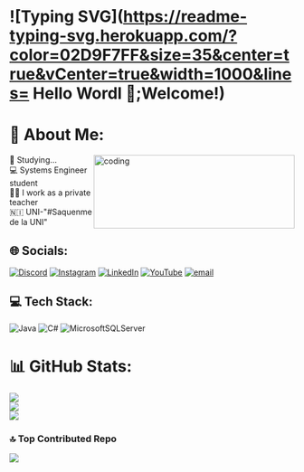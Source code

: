 # ![Typing SVG](https://readme-typing-svg.herokuapp.com/?color=02D9F7FF&size=35&center=true&vCenter=true&width=1000&lines= Hello Wordl 👋;Welcome!)

# 💫 About Me:
<img align = "right" alt="coding" width="355" height="130" src=https://i.pinimg.com/originals/16/69/e5/1669e57761ccc67fa5e31a09a54764d0.gif>

🌱 Studying...<br>💻 Systems Engineer student<br>👩‍🏫 I work as a private teacher <br>🇳🇮 UNI-"#Saquenme de la UNI" 

## 🌐 Socials:
[![Discord](https://img.shields.io/badge/Discord-%237289DA.svg?logo=discord&logoColor=white)](https://discord.gg/luisa_mttr) [![Instagram](https://img.shields.io/badge/Instagram-%23E4405F.svg?logo=Instagram&logoColor=white)](https://instagram.com/https://www.instagram.com/luisa.mttr/) [![LinkedIn](https://img.shields.io/badge/LinkedIn-%230077B5.svg?logo=linkedin&logoColor=white)](https://linkedin.com/in/www.linkedin.com/in/luisa-téllez-6b9602250) [![YouTube](https://img.shields.io/badge/YouTube-%23FF0000.svg?logo=YouTube&logoColor=white)](https://youtube.com/@https://www.youtube.com/channel/UCnJLQgttAxIw1B7G8t3dDPQ) [![email](https://img.shields.io/badge/Email-D14836?logo=gmail&logoColor=white)](mailto:luisa.tellez.pro@outlook.com) 


## 💻 Tech Stack:
![Java](https://img.shields.io/badge/java-%23ED8B00.svg?style=for-the-badge&logo=java&logoColor=white) ![C#](https://img.shields.io/badge/c%23-%23239120.svg?style=for-the-badge&logo=c-sharp&logoColor=white) ![MicrosoftSQLServer](https://img.shields.io/badge/Microsoft%20SQL%20Sever-CC2927?style=for-the-badge&logo=microsoft%20sql%20server&logoColor=white)

# 📊 GitHub Stats:
![](https://github-readme-stats.vercel.app/api?username=Louismttr&theme=one_dark_pro&hide_border=false&include_all_commits=true&count_private=true)<br/>
![](https://nirzak-streak-stats.vercel.app/?user=Louismttr&theme=one_dark_pro&hide_border=false)<br/>
![](https://github-readme-stats.vercel.app/api/top-langs/?username=Louismttr&theme=one_dark_pro&hide_border=false&include_all_commits=true&count_private=true&layout=compact)

### 🔝 Top Contributed Repo
![](https://github-contributor-stats.vercel.app/api?username=Louismttr&limit=5&theme=one_dark_pro&combine_all_yearly_contributions=true)


<!--
**Louismttr/Louismttr** is a ✨ _special_ ✨ repository because its `README.md` (this file) appears on your GitHub profile.
-->
